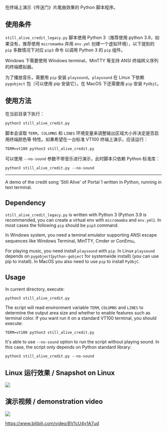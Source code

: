 在终端上演示《传送门》片尾曲效果的 Python 脚本程序。

## 使用条件

`still_alive_credit_legacy.py` 脚本使用 Python 3（推荐使用 python 3.9，如果没有，推荐使用 `micromamba` 并用 `env.yml` 创建一个虚拟环境），以下提到的 `pip` 多数情况下对应 `pip3` 命令
以调用 Python 3 的 `pip` 组件。

Windows 下需要使用 Windows terminal，MinTTY 等支持 ANSI 终端转义序列的终端模拟器。

为了播放音乐，需要用 `pip` 安装 `playsound`。`playsound` 在 Linux 下依赖 
`pygobject` 包（可以使用 pip 安装它）。在 MacOS 下还需要用 `pip` 安装 `PyObjC`。

## 使用方法

在当前目录下执行：

```
python3 still_alive_credit.py
```

脚本会读取 `TERM`，`COLUMNS` 和 `LINES` 环境变量来调整输出区域大小并决定是否启用终端颜色等
特性。如果希望在一台标准 VT100 终端上演示，应该运行：

```
TERM=vt100 python3 still_alive_credit.py
```

可以使用 `--no-sound` 参数不带音乐进行演示，此时脚本只依赖 Python 标准库：

```
python3 still_alive_credit.py --no-sound
```

---

A demo of the credit song 'Still Alive' of Portal 1 written in Python, running
in text terminal.

## Dependency

`still_alive_credit_legacy.py` is written with Python 3 (Python 3.9 is recommended, you can create a virtual env with `micromamba` and `env.yml`). In most cases the following
`pip` should be `pip3` command.

In Windows system, you need a teminal emulator supporting ANSI escape sequences
like Windows Terminal, MinTTY, Cmder or ConEmu。

For playing music, you need install `playsound` with `pip`. In Linux `playsound`
depends on `pygobject`(`python-gobject` for systemwide install) (you can use pip to install). In MacOS you also need
to use `pip` to install `PyObjC`.

## Usage

In current directory, execute:

```
python3 still_alive_credit.py
```

The script will read environment variable `TERM`, `COLUMNS` and `LINES` to determine
the output area size and whether to enable features such as terminal color. If you
want run it on a standard VT100 terminal, you should execute:

```
TERM=vt100 python3 still_alive_credit.py
```

It's able to use `--no-sound` option to run the script without playing sound. In this
case, the script only depends on Python standard library:

```
python3 still_alive_credit.py --no-sound
```

## Linux 运行效果 / Snapshot on Linux

![](still_alive_linux.jpg)

## 演示视频 / demonstration video

![](still_alive_informer213.jpg)

<https://www.bilibili.com/video/BV1cU4y1A7ud>
